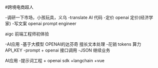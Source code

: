 #跨境电商超人

-调研一下市场，小孩玩具，义乌
-translate AI 代码
-定价 openai 定价(经济学家)
-写文案 openai prompt engineer

aigc 前端工程师初体验

-AI应用
    -基于大模型
        OPENAI的达芬奇 擅长文本处理
    -花销
        tokens 算力
        API_KEY
    -prompt + openai 接口调用
    -JSON 继续业务
    
AI应用
-提示词工程 + openai sdk +langchain +vue